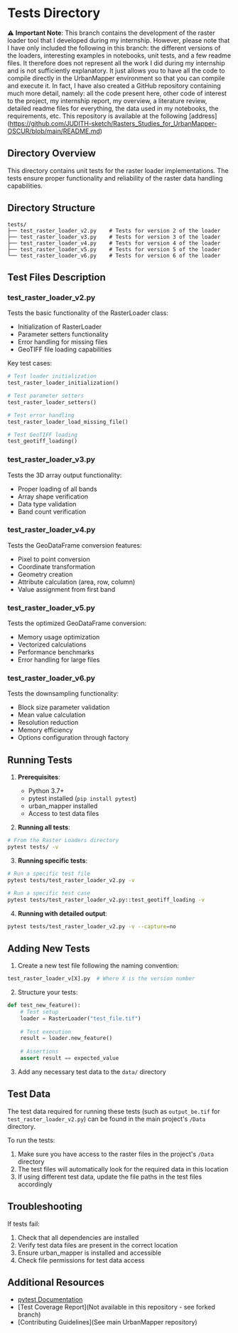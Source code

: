 # Tests Directory

⚠️ **Important Note**: This branch contains the development of the raster loader tool that I developed during my internship. However, please note that I have only included the following in this branch: the different versions of the loaders, interesting examples in notebooks, unit tests, and a few readme files.
It therefore does not represent all the work I did during my internship and is not sufficiently explanatory. It just allows you to have all the code to compile directly in the UrbanMapper environment so that you can compile and execute it. 
In fact, I have also created a GitHub repository containing much more detail, namely: all the code present here, other code of interest to the project, my internship report, my overview, a literature review, detailed readme files for everything, the data used in my notebooks, the requirements, etc.
This repository is available at the following [address] (https://github.com/JUDITH-sketch/Rasters_Studies_for_UrbanMapper-OSCUR/blob/main/README.md)

## Directory Overview

This directory contains unit tests for the raster loader implementations. The tests ensure proper functionality and reliability of the raster data handling capabilities.

## Directory Structure
```
tests/
├── test_raster_loader_v2.py    # Tests for version 2 of the loader
├── test_raster_loader_v3.py    # Tests for version 3 of the loader
├── test_raster_loader_v4.py    # Tests for version 4 of the loader
├── test_raster_loader_v5.py    # Tests for version 5 of the loader
└── test_raster_loader_v6.py    # Tests for version 6 of the loader
```

## Test Files Description

### test_raster_loader_v2.py

Tests the basic functionality of the RasterLoader class:
- Initialization of RasterLoader
- Parameter setters functionality
- Error handling for missing files
- GeoTIFF file loading capabilities

Key test cases:
```python
# Test loader initialization
test_raster_loader_initialization()

# Test parameter setters
test_raster_loader_setters()

# Test error handling
test_raster_loader_load_missing_file()

# Test GeoTIFF loading
test_geotiff_loading()
```

### test_raster_loader_v3.py

Tests the 3D array output functionality:
- Proper loading of all bands
- Array shape verification
- Data type validation
- Band count verification

### test_raster_loader_v4.py

Tests the GeoDataFrame conversion features:
- Pixel to point conversion
- Coordinate transformation
- Geometry creation
- Attribute calculation (area, row, column)
- Value assignment from first band

### test_raster_loader_v5.py

Tests the optimized GeoDataFrame conversion:
- Memory usage optimization
- Vectorized calculations
- Performance benchmarks
- Error handling for large files

### test_raster_loader_v6.py

Tests the downsampling functionality:
- Block size parameter validation
- Mean value calculation
- Resolution reduction
- Memory efficiency
- Options configuration through factory

## Running Tests

1. **Prerequisites**:
   - Python 3.7+
   - pytest installed (`pip install pytest`)
   - urban_mapper installed
   - Access to test data files

2. **Running all tests**:
```bash
# From the Raster Loaders directory
pytest tests/ -v
```

3. **Running specific tests**:
```bash
# Run a specific test file
pytest tests/test_raster_loader_v2.py -v

# Run a specific test case
pytest tests/test_raster_loader_v2.py::test_geotiff_loading -v
```

4. **Running with detailed output**:
```bash
pytest tests/test_raster_loader_v2.py -v --capture=no
```

## Adding New Tests

1. Create a new test file following the naming convention:
```python
test_raster_loader_v[X].py  # Where X is the version number
```

2. Structure your tests:
```python
def test_new_feature():
    # Test setup
    loader = RasterLoader("test_file.tif")
    
    # Test execution
    result = loader.new_feature()
    
    # Assertions
    assert result == expected_value
```

3. Add any necessary test data to the `data/` directory

## Test Data

The test data required for running these tests (such as `output_be.tif` for `test_raster_loader_v2.py`) can be found in the main project's `/Data` directory.

To run the tests:
1. Make sure you have access to the raster files in the project's `/Data` directory
2. The test files will automatically look for the required data in this location
3. If using different test data, update the file paths in the test files accordingly


## Troubleshooting

If tests fail:
1. Check that all dependencies are installed
2. Verify test data files are present in the correct location
3. Ensure urban_mapper is installed and accessible
4. Check file permissions for test data access

## Additional Resources

- [pytest Documentation](https://docs.pytest.org/)
- [Test Coverage Report](Not available in this repository - see forked branch)
- [Contributing Guidelines](See main UrbanMapper repository)
